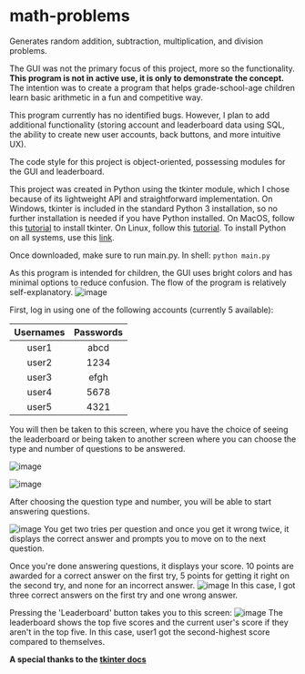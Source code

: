 # math-problems
Generates random addition, subtraction, multiplication, and division problems. 

The GUI was not the primary focus of this project, more so the functionality. __This program is not in active use, it is only to demonstrate the concept.__ The intention was to create a program that helps grade-school-age children learn basic arithmetic in a fun and competitive way.

This program currently has no identified bugs. However, I plan to add additional functionality (storing account and leaderboard data using SQL, the ability to create new user accounts, back buttons, and more intuitive UX).

The code style for this project is object-oriented, possessing modules for the GUI and leaderboard.

This project was created in Python using the tkinter module, which I chose because of its lightweight API and straightforward implementation. On Windows, tkinter is included in the standard Python 3 installation, so no further installation is needed if you have Python installed.
On MacOS, follow this [tutorial](https://www.geeksforgeeks.org/how-to-install-tkinter-on-macos/) to install tkinter. 
On Linux, follow this [tutorial](https://www.geeksforgeeks.org/how-to-install-tkinter-on-linux/).
To install Python on all systems, use this [link](https://www.python.org/downloads/).

Once downloaded, make sure to run main.py.
In shell:
`python main.py`

As this program is intended for children, the GUI uses bright colors and has minimal options to reduce confusion. The flow of the program is relatively self-explanatory.
![image](https://github.com/akshay-p-123/math-problems/assets/80610931/13cb7d48-0cd5-4a32-ac09-89aeba56571b)

First, log in using one of the following accounts (currently 5 available):

 Usernames|Passwords 
 :----------:|:---------: 
 user1|abcd  
 user2|1234
 user3|efgh
 user4|5678
 user5|4321
 
You will then be taken to this screen, where you have the choice of seeing the leaderboard or being taken to another screen where you can choose the type and number of questions to be answered.


![image](https://github.com/akshay-p-123/math-problems/assets/80610931/69cb7aa2-e30b-45e5-bfe5-2f332e22cc0f)





![image](https://github.com/akshay-p-123/math-problems/assets/80610931/0820297a-d7e0-466a-b94e-7222849ab54c)






After choosing the question type and number, you will be able to start answering questions. 

![image](https://github.com/akshay-p-123/math-problems/assets/80610931/7b383306-bde0-4e51-bce6-b04293caa1fe)
You get two tries per question and once you get it wrong twice, it displays the correct answer and prompts you to move on to the next question. 




Once you're done answering questions, it displays your score. 10 points are awarded for a correct answer on the first try, 5 points for getting it right on the second try, and none for an incorrect answer. 
![image](https://github.com/akshay-p-123/math-problems/assets/80610931/3bc7648a-0cde-4e26-a8f8-ac54b17efc57)
In this case, I got three correct answers on the first try and one wrong answer.




Pressing the 'Leaderboard' button takes you to this screen:
![image](https://github.com/akshay-p-123/math-problems/assets/80610931/605b783c-aa9a-4564-8802-1b99f8def921)
The leaderboard shows the top five scores and the current user's score if they aren't in the top five. In this case, user1 got the second-highest score compared to themselves.





__A special thanks to the [tkinter docs](https://docs.python.org/3/library/tk.html)__



 
 
 
